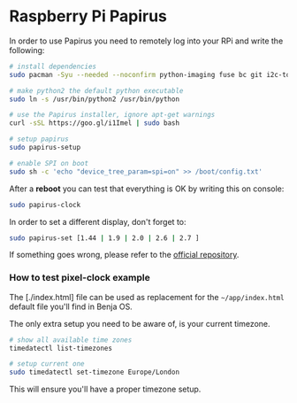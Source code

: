 # Raspberry Pi Papirus

In order to use Papirus you need to remotely log into your RPi and write the following:

```bash
# install dependencies
sudo pacman -Syu --needed --noconfirm python-imaging fuse bc git i2c-tools ttf-freefont

# make python2 the default python executable
sudo ln -s /usr/bin/python2 /usr/bin/python

# use the Papirus installer, ignore apt-get warnings
curl -sSL https://goo.gl/i1Imel | sudo bash

# setup papirus
sudo papirus-setup

# enable SPI on boot
sudo sh -c 'echo "device_tree_param=spi=on" >> /boot/config.txt'

```

After a **reboot** you can test that everything is OK by writing this on console:
```bash
sudo papirus-clock
```

In order to set a different display, don't forget to:
```bash
sudo papirus-set [1.44 | 1.9 | 2.0 | 2.6 | 2.7 ]
```

If something goes wrong, please refer to the [official repository](https://github.com/PiSupply/PaPiRus).

### How to test pixel-clock example
The [./index.html] file can be used as replacement for the `~/app/index.html` default file you'll find in Benja OS.

The only extra setup you need to be aware of, is your current timezone.

```bash
# show all available time zones
timedatectl list-timezones

# setup current one
sudo timedatectl set-timezone Europe/London
```
This will ensure you'll have a proper timezone setup.
